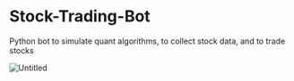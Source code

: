 # Stock-Trading-Bot
Python bot to simulate quant algorithms, to collect stock data, and to trade stocks

![Untitled](https://github.com/user-attachments/assets/e4225ea3-1c30-41b9-ba7f-b02e04450e95)
